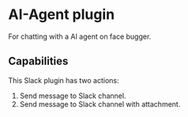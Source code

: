 # AI-Agent plugin

For chatting with a AI agent on face bugger.

## Capabilities

This Slack plugin has two actions:

1. Send message to Slack channel.
2. Send message to Slack channel with attachment.

